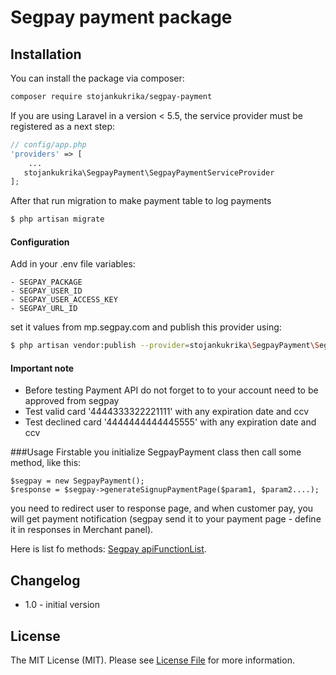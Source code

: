 Segpay payment package
==============================================================

Installation
---
You can install the package via composer:

```bash
composer require stojankukrika/segpay-payment
```

If you are using Laravel in a version < 5.5, the service provider must be registered as a next step:

```php
// config/app.php
'providers' => [
    ...
   stojankukrika\SegpayPayment\SegpayPaymentServiceProvider
];
```

After that run migration to make payment table to log payments

```bash
$ php artisan migrate
```

#### Configuration

Add in your .env file variables:
```
- SEGPAY_PACKAGE
- SEGPAY_USER_ID
- SEGPAY_USER_ACCESS_KEY
- SEGPAY_URL_ID
```
set it values from mp.segpay.com and publish this provider using:
```bash
$ php artisan vendor:publish --provider=stojankukrika\SegpayPayment\SegpayPaymentServiceProvider
```

#### Important note
- Before testing Payment API do not forget to to your account need to be approved from segpay
- Test valid card '4444333322221111' with any expiration date and ccv
- Test declined card '4444444444445555' with any expiration date and ccv

###Usage
Firstable you initialize SegpayPayment class then call some method, like this:
```
$segpay = new SegpayPayment();
$response = $segpay->generateSignupPaymentPage($param1, $param2....);
```  
you need to redirect user to response page, and when customer pay, you will get payment notification (segpay send it to your payment page - define it in responses in Merchant panel).

Here is list fo methods:
[Segpay apiFunctionList](APIFunctionList.md).


Changelog
---
- 1.0 - initial version


License
---
The MIT License (MIT). Please see [License File](LICENSE) for more information.